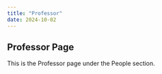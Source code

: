 ```yaml
---
title: "Professor"
date: 2024-10-02
---
```


## Professor Page

This is the Professor page under the People section.

